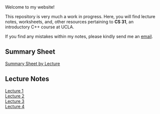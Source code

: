 Welcome to my website!

This repository is very much a work in progress. Here, you will find lecture notes, worksheets, and, other resources pertaining to **CS 31**, an introductory C++ course at UCLA.

If you find any mistakes within my notes, please kindly send me an [email](mailto:jcheno21@g.ucla.edu).
## Summary Sheet
[Summary Sheet by Lecture](./summarysheet.html)

## Lecture Notes
[Lecture 1](./lecture1.html)
<br>[Lecture 2](./lecture2.html)
<br>[Lecture 3](./lecture3.html)
<br>[Lecture 4](./lecture4.html)
 

